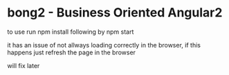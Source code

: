 # bong2 - Business Oriented Angular2

to use run npm install following by npm start

it has an issue of not allways loading correctly in the browser, if this happens just refresh the page in the browser

will fix later